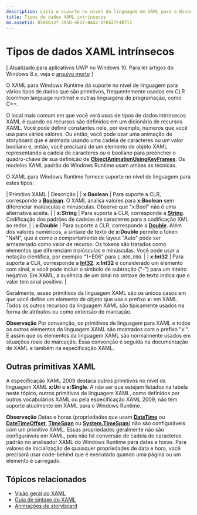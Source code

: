 ```yaml
---
description: Lista o suporte no nível da linguagem em XAML para o Windows Runtime, para determinados tipos de dados em CLR (Common Language Runtime) e em outras linguagens de programação, por exemplo, C++.
title: Tipos de dados XAML intrínsecos
ms.assetid: D50E6127-395D-4E27-BAA2-2FE627F4B711
---
```


# Tipos de dados XAML intrínsecos

\[ Atualizado para aplicativos UWP no Windows 10. Para ler artigos do Windows 8.x, veja o [arquivo morto](http://go.microsoft.com/fwlink/p/?linkid=619132) \]

O XAML para Windows Runtime dá suporte no nível de linguagem para vários tipos de dados que são primitivos, frequentemente usados em CLR (common language runtime) e outras linguagens de programação, como C++.

O local mais comum em que você verá usos de tipos de dados intrínsecos XAML é quando os recursos são definidos em um dicionário de recursos XAML. Você pode definir constantes nele, por exemplo, números que você usa para vários valores. Ou então, você pode usar uma animação de storyboard que é animada usando uma cadeia de caracteres ou um valor booliano e, então, você precisará de um elemento de objeto XAML representando a cadeia de caracteres ou o booliano para preencher o quadro-chave de sua definição de [**ObjectAnimationUsingKeyFrames**](https://msdn.microsoft.com/library/windows/apps/br210320). Os modelos XAML padrão do Windows Runtime usam ambas as técnicas.

O XAML para Windows Runtime fornece suporte no nível de linguagem para estes tipos:

| Primitivo XAML | Descrição |
| **x:Boolean** | Para suporte a CLR, corresponde a [**Boolean**](https://msdn.microsoft.com/library/windows/apps/xaml/system.boolean.aspx). O XAML analisa valores para **x:Boolean** sem diferenciar maiúsculas e minúsculas. Observe que "x:Bool" não é uma alternativa aceita. |
| **x:String** | Para suporte a CLR, corresponde a [**String**](https://msdn.microsoft.com/library/windows/apps/xaml/system.string.aspx). Codificação dos padrões de cadeias de caracteres para a codificação XML ao redor. |
| **x:Double** | Para suporte a CLR, corresponde a [**Double**](https://msdn.microsoft.com/library/windows/apps/xaml/system.double.aspx). Além dos valores numéricos, a sintaxe de texto de **x:Double** permite o token "NaN", que é como o comportamento de layout "Auto" pode ser armazenado como valor de recurso. Os tokens são tratados como elementos que diferenciam maiúsculas e minúsculas. Você pode usar a notação científica, por exemplo "1+E06" para `1,000,000`. |
| **x:Int32** | Para suporte a CLR, corresponde a [**Int32**](https://msdn.microsoft.com/library/windows/apps/xaml/system.int32.aspx). **x:Int32** é considerado um elemento com sinal, e você pode incluir o símbolo de subtração ("-") para um inteiro negativo. Em XAML, a ausência de um sinal na sintaxe de texto indica que o valor tem sinal positivo. |

Geralmente, esses primitivos da linguagem XAML são os únicos casos em que você define um elemento de objeto que usa o prefixo **x:** em XAML. Todos os outros recursos da linguagem XAML são tipicamente usados na forma de atributos ou como extensão de marcação.

**Observação** Por convenção, os primitivos de linguagem para XAML e todos os outros elementos da linguagem XAML são mostrados com o prefixo "x:". É assim que os elementos da linguagem XAML são normalmente usados em situações reais de marcação. Essa convenção é seguida na documentação de XAML e também na especificação XAML.

## Outras primitivas XAML

A especificação XAML 2009 destaca outros primitivos no nível da linguagem XAML **x:Uri** e **x:Single**. A não ser que estejam listados na tabela neste tópico, outros primitivos de linguagem XAML, como definidos por outros vocabulários XAML ou pela especificação XAML 2009, não têm suporte atualmente em XAML para o Windows Runtime.

**Observação** Datas e horas (propriedades que usam [**DateTime**](https://msdn.microsoft.com/library/windows/apps/br206576) ou [**DateTimeOffset**](T:System.DateTimeOffset), [**TimeSpan**](https://msdn.microsoft.com/library/windows/apps/br225996) ou [**System.TimeSpan**](https://msdn.microsoft.com/library/windows/apps/xaml/system.timespan.aspx)) não são configuráveis com um primitivo XAML. Essas propriedades geralmente não são configuráveis em XAML, pois não há conversão de cadeia de caracteres padrão no analisador XAML do Windows Runtime para datas e horas. Para valores de inicialização de quaisquer propriedades de data e hora, você precisará usar code-behind que é executado quando uma página ou um elemento é carregado.

## Tópicos relacionados

* [Visão geral do XAML](xaml-overview.md)
* [Guia de sintaxe do XAML](xaml-syntax-guide.md)
* [Animações de storyboard](https://msdn.microsoft.com/library/windows/apps/mt187354)
 



<!--HONumber=Mar16_HO1-->


